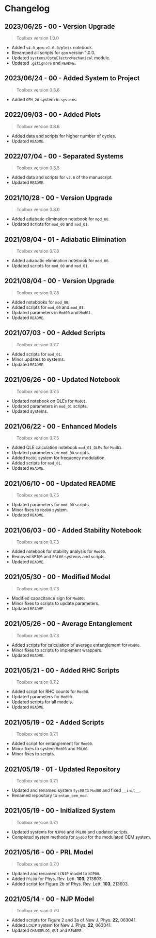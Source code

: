 # Changelog

## 2023/06/25 - 00 - Version Upgrade
> Toolbox version 1.0.0
* Added `v4.0_qom-v1.0.0/plots` notebook.
* Revamped all scripts for `qom` version 1.0.0.
* Updated `systems/OptoElectroMechanical` module.
* Updated `.gitignore` and `README`.

## 2023/06/24 - 00 - Added System to Project
> Toolbox version 0.8.6
* Added `OEM_20` system in `systems`.

## 2022/09/03 - 00 - Added Plots
> Toolbox version 0.8.6
* Added data and scripts for higher number of cycles.
* Updated `README`.

## 2022/07/04 - 00 - Separated Systems
> Toolbox version 0.8.5
* Added data and scripts for `v2.0` of the manuscript.
* Updated `README`.

## 2021/10/28 - 00 - Version Upgrade
> Toolbox version 0.8.0
* Added adiabatic elimination notebook for `mod_00`.
* Updated scripts for `mod_00` and `mod_01`.

## 2021/08/04 - 01 - Adiabatic Elimination
> Toolbox version 0.7.8
* Added adiabatic elimination notebook for `mod_00`.
* Updated scripts for `mod_00` and `mod_01`.

## 2021/08/04 - 00 - Version Upgrade
> Toolbox version 0.7.8
* Added notebooks for `mod_00`.
* Added scripts for `mod_00` and `mod_01`.
* Updated parameters in `Mod00` and `Mod01`.
* Updated `README`.

## 2021/07/03 - 00 - Added Scripts
> Toolbox version 0.7.7
* Added scripts for `mod_01`.
* Minor updates to systems.
* Updated `README`.

## 2021/06/26 - 00 - Updated Notebook
> Toolbox version 0.7.5
* Updated notebook on QLEs for `Mod01`.
* Updated parameters in `mod_01` scripts.
* Updated systems.

## 2021/06/22 - 00 - Enhanced Models
> Toolbox version 0.7.5
* Added QLE calculation notebook `mod_01_QLEs` for `Mod01`.
* Updated parameters for `mod_00` scripts.
* Added `Mod01` system for frequency modulation.
* Added scripts for `mod_01`.
* Updated `README`.

## 2021/06/10 - 00 - Updated README
> Toolbox version 0.7.5
* Updated parameters for `mod_00` scripts.
* Minor fixes to `Mod00` system.
* Updated `README`.

## 2021/06/03 - 00 - Added Stability Notebook
> Toolbox version 0.7.3
* Added notebook for stability analysis for `Mod00`.
* Removed `NPJ00` and `PRL00` systems and scripts.
* Updated `README`.

## 2021/05/30 - 00 - Modified Model
> Toolbox version 0.7.3
* Modified capacitance sign for `Mod00`.
* Minor fixes to scripts to update parameters.
* Updated `README`.

## 2021/05/26 - 00 - Average Entanglement
> Toolbox version 0.7.3
* Added scripts for calculation of average entanglement for `Mod00`.
* Minor fixes to scripts to implement wrappers.
* Updated `README`.

## 2021/05/21 - 00 - Added RHC Scripts
> Toolbox version 0.7.2
* Added script for RHC counts for `Mod00`.
* Updated parameters for `Mod00`.
* Updated scripts for all models.
* Updated `README`. 

## 2021/05/19 - 02 - Added Scripts
> Toolbox version 0.7.1
* Added script for entanglement for `Mod00`.
* Minor fixes to system `Mod00` and `PRL00`.
* Minor fixes to scripts.

## 2021/05/19 - 01 - Updated Repository
> Toolbox version 0.7.1
* Updated and renamed system `Sys00` to `Mod00` and fixed `__init__`.
* Renamed repository to `entan_oem_mod`.

## 2021/05/19 - 00 - Initialized System
> Toolbox version 0.7.1
* Updated systems for `NJP00` and `PRL00` and updated scripts.
* Completed system methods for `Sys00` for the modulated OEM system.

## 2021/05/16 - 00 - PRL Model
> Toolbox version 0.7.0
* Updated and renamed `LCNJP` model to `NJP00`.
* Added `PRL00` for Phys. Rev. Lett. **103**, 213603.
* Added script for Figure 2b of Phys. Rev. Lett. **103**, 213603.

## 2021/05/14 - 00 - NJP Model
> Toolbox version 0.7.0
* Added scripts for Figure 2 and 3a of New J. Phys. **22**, 063041.
* Added `LCNJP` system for New J. Phys. **22**, 063041.
* Updated `CHANGELOG`, `GUI` and `README`.